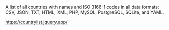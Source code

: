 A list of all countries with names and ISO 3166-1 codes in all data formats: CSV, JSON, TXT, HTML, XML, PHP, MySQL, PostgreSQL, SQLite, and YAML.

https://countrylist.jquery.app/
